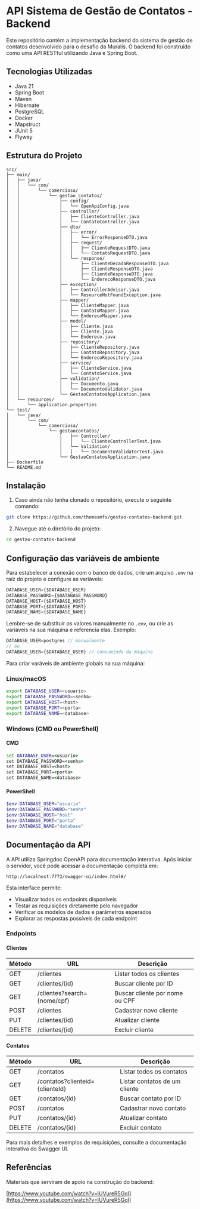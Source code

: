 # API Sistema de Gestão de Contatos - Backend

Este repositório contém a implementação backend do sistema de gestão de contatos desenvolvido para o desafio da Muralis. O backend foi construído como uma API RESTful utilizando Java e Spring Boot.

## Tecnologias Utilizadas

- Java 21
- Spring Boot
- Maven
- Hibernate
- PostgreSQL
- Docker
- Mapstruct
- JUnit 5
- Flyway

## Estrutura do Projeto

```
src/
├── main/
│   ├── java/
│   │   └── com/
│   │       └── comerciosa/
│   │           └── gestao_contatos/
│   │               ├── config/
│   │               │   └── OpenApiConfig.java
│   │               ├── controller/
│   │               │   ├── ClienteController.java
│   │               │   └── ContatoController.java
│   │               ├── dto/
│   │               │   ├── error/
│   │               │   │   └── ErrorResponseDTO.java
│   │               │   ├── request/
│   │               │   │   ├── ClienteRequestDTO.java
│   │               │   │   └── ContatoRequestDTO.java
│   │               │   └── response/
│   │               │       ├── ClienteDecadaResponseDTO.java
│   │               │       ├── ClienteResponseDTO.java
│   │               │       ├── ClienteResponseDTO.java
│   │               │       └── EnderecoResponseDTO.java
│   │               ├── exception/
│   │               │   ├── ControllerAdvisor.java
│   │               │   └── ResourceNotFoundException.java
│   │               ├── mapper/
│   │               │   ├── ClienteMapper.java
│   │               │   ├── ContatoMapper.java
│   │               │   └── EnderecoMapper.java
│   │               ├── model/
│   │               │   ├── Cliente.java
│   │               │   ├── Cliente.java
│   │               │   └── Endereco.java
│   │               ├── repository/
│   │               │   ├── ClienteRepository.java
│   │               │   ├── ContatoRepository.java
│   │               │   └── EnderecoRepository.java
│   │               ├── service/
│   │               │   ├── ClienteService.java
│   │               │   └── ContatoService.java
│   │               ├── validation/
│   │               │   ├── Documento.java
│   │               │   └── DocumentoValidator.java
│   │               └── GestaoContatosApplication.java
│   └── resources/
│       └── application.properties
└── test/
│   └── java/
│       └── com/
│           └── comerciosa/
│               └── gestaocontatos/
│                   │   ├── Controller/
│                   │   │   └── ClienteControllerTest.java
│                   │   └── Validation/
│                   │   │   └── DocumentoValidatorTest.java                    
│                   └── GestaoContatosApplication.java
├── Dockerfile
└── README.md
```

## Instalação

1. Caso ainda não tenha clonado o repositório, execute o seguinte comando:

```bash
git clone https://github.com/thomasmfx/gestao-contatos-backend.git
```

2. Navegue até o diretório do projeto:

```bash
cd gestao-contatos-backend
```

## Configuração das variáveis de ambiente

Para estabelecer a conexão com o banco de dados, crie um arquivo `.env` na raíz do projeto e configure as variáveis:

```js
DATABASE_USER={$DATABASE_USER}
DATABASE_PASSWORD={$DATABASE_PASSWORD}
DATABASE_HOST={$DATABASE_HOST}
DATABASE_PORT={$DATABASE_PORT}
DATABASE_NAME={$DATABASE_NAME}
```

Lembre-se de substituir os valores manualmente no `.env`, ou crie as variáveis na sua máquina e referencia elas. Exemplo:

```js
DATABASE_USER=postgres // manualmente
// ou
DATABASE_USER={$DATABASE_USER} // consumindo da máquina
```

Para criar varáveis de ambiente globais na sua máquina:

### Linux/macOS

```bash
export DATABASE_USER=<usuario>
export DATABASE_PASSWORD=<senha>
export DATABASE_HOST=<host>
export DATABASE_PORT=<porta>
export DATABASE_NAME=<database>
```

### Windows (CMD ou PowerShell)

#### CMD

```cmd
set DATABASE_USER=<usuario>
set DATABASE_PASSWORD=<senha>
set DATABASE_HOST=<host>
set DATABASE_PORT=<porta>
set DATABASE_NAME=<database>
```

#### PowerShell 

```powershell
$env:DATABASE_USER="usuario"
$env:DATABASE_PASSWORD="senha"
$env:DATABASE_HOST="host"
$env:DATABASE_PORT="porta"
$env:DATABASE_NAME="database"
```

## Documentação da API

A API utiliza Springdoc OpenAPI para documentação interativa. Após iniciar o servidor, você pode acessar a documentação completa em:

```
http://localhost:7772/swagger-ui/index.html#/
```

Esta interface permite:

- Visualizar todos os endpoints disponíveis
- Testar as requisições diretamente pelo navegador
- Verificar os modelos de dados e parâmetros esperados
- Explorar as respostas possíveis de cada endpoint

### Endpoints

#### Clientes

| Método | URL | Descrição |
|--------|-----|-----------|
| GET | /clientes | Listar todos os clientes |
| GET | /clientes/{id} | Buscar cliente por ID |
| GET | /clientes?search={nome/cpf} | Buscar cliente por nome ou CPF |
| POST | /clientes | Cadastrar novo cliente |
| PUT | /clientes/{id} | Atualizar cliente |
| DELETE | /clientes/{id} | Excluir cliente |

#### Contatos

| Método | URL | Descrição |
|--------|-----|-----------|
| GET | /contatos | Listar todos os contatos |
| GET | /contatos?clienteid={clienteId} | Listar contatos de um cliente |
| GET | /contatos/{id} | Buscar contato por ID |
| POST | /contatos | Cadastrar novo contato |
| PUT | /contatos/{id} | Atualizar contato |
| DELETE | /contatos/{id} | Excluir contato |

Para mais detalhes e exemplos de requisições, consulte a documentação interativa do Swagger UI.

## Referências

Materiais que serviram de apoio na construção do backend:

[https://www.youtube.com/watch?v=lUVureR5GqI](https://www.youtube.com/watch?v=lUVureR5GqI)